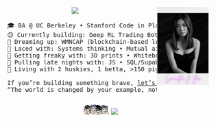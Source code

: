 <div align="center">
<img src="https://raw.githubusercontent.com/samanthajyee/samanthajyee/main/found-polaroid.png" width="24%" align="right" />
<img src="https://readme-typing-svg.demolab.com?font=Inconsolata&weight=500&size=40&duration=4000&pause=300&color=e0acea&center=true&vCenter=true&multiline=true&repeat=false&random=false&width=1000&height=140&lines=Oh%2C+hi!+Let%E2%80%99s+skip+the+small+talk%2C+shall+we%3F;I%E2%80%99m+Sam%2C+a+self-taught+programmer+%E2%9C%BD" width="70%" />
<pre>
    🎓 BA @ UC Berkeley • Stanford Code in Place 2024 • UN ECOSOC Delegate
    😌 Currently building: Deep RL Trading Bot • Youth Baseball App • NFC Jewelry
    💫 Dreaming up: WMNCAP (blockchain-based lending platform for women+ of color)
    🧵 Laced with: Systems thinking • Mutual aid • Community care • GTM strategy
    🫦 Getting freaky with: 3D prints • Whiteboards & wireframes • Smart contracts
    🌙 Pulling late nights with: JS • SQL/Supabase • Python • Solidity • Flutter
    🐺 Living with 2 huskies, 1 betta, >150 pigeons & a raging coffee addiction<br>
    If you’re building something brave, <a href="https://samanthajyee.webflow.io">let’s make it together.</a> ✽
    “The world is changed by your example, not your opinion.” Paulo Coelho
</pre>
<img src="https://raw.githubusercontent.com/samanthajyee/samanthajyee/refs/heads/main/husky-fur.gif" width="60" />
<img src="https://komarev.com/ghpvc/?username=samanthajyee&color=e0acea" />
</div>
